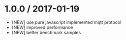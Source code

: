 1.0.0 / 2017-01-19
=================
  * [NEW] use pure javascript implemented mqtt protocol
  * [NEW] improved performance
  * [NEW] better benchmark samples
